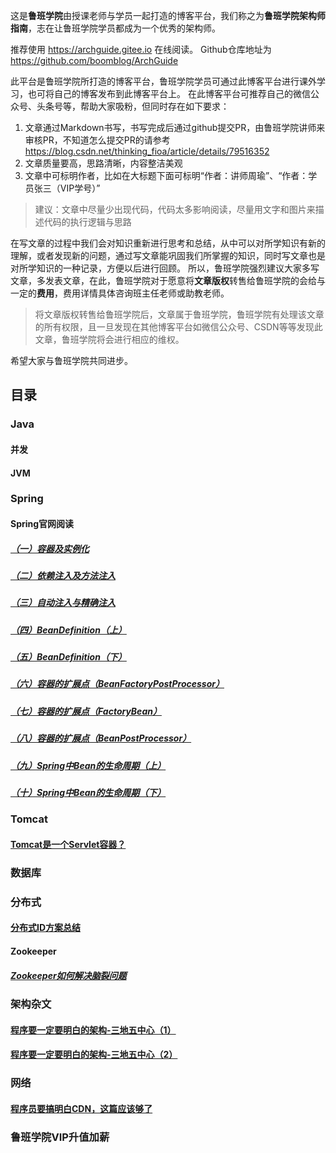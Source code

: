 这是**鲁班学院**由授课老师与学员一起打造的博客平台，我们称之为**鲁班学院架构师指南**，志在让鲁班学院学员都成为一个优秀的架构师。

推荐使用 https://archguide.gitee.io 在线阅读。
Github仓库地址为 https://github.com/boomblog/ArchGuide

此平台是鲁班学院所打造的博客平台，鲁班学院学员可通过此博客平台进行课外学习，也可将自己的博客发布到此博客平台上。
在此博客平台可推荐自己的微信公众号、头条号等，帮助大家吸粉，但同时存在如下要求：
1. 文章通过Markdown书写，书写完成后通过github提交PR，由鲁班学院讲师来审核PR，不知道怎么提交PR的请参考 https://blog.csdn.net/thinking_fioa/article/details/79516352
2. 文章质量要高，思路清晰，内容整洁美观
3. 文章中可标明作者，比如在大标题下面可标明“作者：讲师周瑜”、“作者：学员张三（VIP学号）”

> 建议：文章中尽量少出现代码，代码太多影响阅读，尽量用文字和图片来描述代码的执行逻辑与思路

在写文章的过程中我们会对知识重新进行思考和总结，从中可以对所学知识有新的理解，或者发现新的问题，通过写文章能巩固我们所掌握的知识，同时写文章也是对所学知识的一种记录，方便以后进行回顾。
所以，鲁班学院强烈建议大家多写文章，多发表文章，在此，鲁班学院对于愿意将**文章版权**转售给鲁班学院的会给与一定的**费用**，费用详情具体咨询班主任老师或助教老师。

> 将文章版权转售给鲁班学院后，文章属于鲁班学院，鲁班学院有处理该文章的所有权限，且一旦发现在其他博客平台如微信公众号、CSDN等等发现此文章，鲁班学院将会进行相应的维权。

希望大家与鲁班学院共同进步。


## 目录
### Java
#### 并发
#### JVM
### Spring
#### Spring官网阅读
##### [（一）容器及实例化](docs/Spring/Spring官网学习笔记/Spring官网阅读（一）容器及实例化/Spring官网阅读（一）容器及实例化.md)    
##### [（二）依赖注入及方法注入](docs/Spring/Spring官网学习笔记/Spring官网阅读（二）依赖注入及方法注入/Spring官网阅读（二）依赖注入及方法注入.md) 
##### [（三）自动注入与精确注入](docs/Spring/Spring官网学习笔记/Spring官网阅读（三）自动注入与精确注入/Spring官网阅读（三）自动注入与精确注入.md) 
##### [（四）BeanDefinition（上）](docs/Spring/Spring官网学习笔记/Spring官网阅读（四）BeanDefinition（上）/Spring官网阅读（四）BeanDefinition.md) 
##### [（五）BeanDefinition（下）](docs/Spring/Spring官网学习笔记/Spring官网阅读（五）BeanDefinition（下）/Spring官网阅读（五）BeanDefinition合并.md) 
##### [（六）容器的扩展点（BeanFactoryPostProcessor）](docs/Spring/Spring官网学习笔记/Spring官网阅读（六）容器的扩展点（BeanFactoryPostProcessor）/Spring官网阅读（六）容器的扩展点（BeanFactoryPostProcessor）.md) 
##### [（七）容器的扩展点（FactoryBean）](docs/Spring/Spring官网学习笔记/Spring官网阅读（七）容器的扩展点（FactoryBean）/Spring官网阅读（七）容器的扩展点（FactoryBean）.md) 
##### [（八）容器的扩展点（BeanPostProcessor）](docs/Spring/Spring官网学习笔记/Spring官网阅读（八）容器的扩展点（BeanPostProcessor）/Spring官网阅读（八）容器的扩展点（BeanPostProcessor）.md) 
##### [（九）Spring中Bean的生命周期（上）](docs/Spring/Spring官网学习笔记/Spring官网阅读（九）Spring中Bean的生命周期（上）/Spring官网阅读（九）Spring中Bean的生命周期（上）.md) 
##### [（十）Spring中Bean的生命周期（下）](docs/Spring/Spring官网学习笔记/Spring官网阅读（十）Spring中Bean的生命周期（下）/Spring官网阅读（十）Spring中Bean的生命周期（下）.md) 
### Tomcat
#### [Tomcat是一个Servlet容器？](docs/Tomcat/Tomcat是一个Servlet容器？.md)
### 数据库
### 分布式
#### [分布式ID方案总结](docs/分布式/分布式ID方案总结/分布式ID方案总结.md)
#### Zookeeper
##### [Zookeeper如何解决脑裂问题](docs/Zookeeper/Zookeeper如何解决脑裂问题/Zookeeper如何解决脑裂问题.md)
### 架构杂文
#### [程序要一定要明白的架构-三地五中心（1）](docs/架构杂文/程序要一定要明白的架构-三地五中心/程序要一定要明白的架构-三地五中心（1）.md)
#### [程序要一定要明白的架构-三地五中心（2）](docs/架构杂文/程序要一定要明白的架构-三地五中心/程序要一定要明白的架构-三地五中心（2）.md)
### 网络
#### [程序员要搞明白CDN，这篇应该够了](docs/网络/程序员要搞明白CDN，这篇应该够了/程序员要搞明白CDN，这篇应该够了.md)
### 鲁班学院VIP升值加薪
